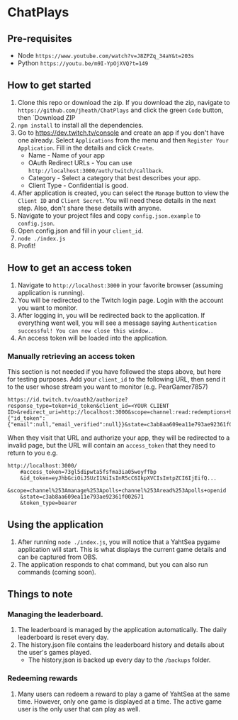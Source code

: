 # ChatPlays

## Pre-requisites

- Node `https://www.youtube.com/watch?v=J8ZPZq_34aY&t=203s`
- Python `https://youtu.be/m9I-YpOjXVQ?t=149`

## How to get started

1. Clone this repo or download the zip. If you download the zip, navigate to `https://github.com/jheath/ChatPlays` and click the green `Code` button, then `Download ZIP
2. `npm install` to install all the dependencies.
3. Go to https://dev.twitch.tv/console and create an app if you don't have one already. Select `Applications` from the menu and then `Register Your Application`. Fill in the details and click `Create`.
    - Name - Name of your app
    - OAuth Redirect URLs - You can use `http://localhost:3000/auth/twitch/callback`.
    - Category - Select a category that best describes your app.
    - Client Type - Confidential is good.
4. After application is created, you can select the `Manage` button to view the `Client ID` and `Client Secret`. You will need these details in the next step. Also, don't share these details with anyone.
5. Navigate to your project files and copy `config.json.example` to `config.json`.
6. Open config.json and fill in your `client_id`.
7. `node ./index.js`
8. Profit!

## How to get an access token

1. Navigate to `http://localhost:3000` in your favorite browser (assuming application is running).
2. You will be redirected to the Twitch login page. Login with the account you want to monitor.
3. After logging in, you will be redirected back to the application. If everything went well, you will see a message saying `Authentication successful! You can now close this window.`.
4. An access token will be loaded into the application.

### Manually retrieving an access token
This section is not needed if you have followed the steps above, but here for testing purposes.
Add your `client_id` to the following URL, then send it to the user whose stream you want to monitor (e.g. PearGamer7857)
```
https://id.twitch.tv/oauth2/authorize?response_type=token+id_token&client_id=<YOUR CLIENT ID>&redirect_uri=http://localhost:3000&scope=channel:read:redemptions+bits:read+openid+user:read:email&claims={"id_token":{"email":null,"email_verified":null}}&state=c3ab8aa609ea11e793ae92361f002671&nonce=c3ab8aa609ea11e793ae92361f002671
```

When they visit that URL and authorize your app, they will be redirected to a invalid page, but the URL will contain an `access_token` that they need to return to you e.g.
```
http://localhost:3000/
    #access_token=73gl5dipwta5fsfma3ia05woyffbp
    &id_token=eyJhbGciOiJSUzI1NiIsInR5cC6IkpXVCIsImtpZCI6IjEifQ...
    &scope=channel%253Amanage%253Apolls+channel%253Aread%253Apolls+openid
    &state=c3ab8aa609ea11e793ae92361f002671
    &token_type=bearer
```

## Using the application
1. After running `node ./index.js`, you will notice that a YahtSea pygame application will start. This is what displays the current game details and can be captured from OBS.
2. The application responds to chat command, but you can also run commands (coming soon).

## Things to note
### Managing the leaderboard.
1. The leaderboard is managed by the application automatically. The daily leaderboard is reset every day.
2. The history.json file contains the leaderboard history and details about the user's games played.
    - The history.json is backed up every day to the `/backups` folder.

### Redeeming rewards
1. Many users can redeem a reward to play a game of YahtSea at the same time. However, only one game is displayed at a time. The active game user is the only user that can play as well.
